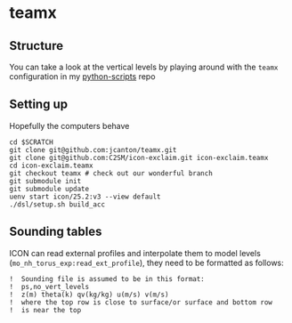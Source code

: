 # teamx

## Structure

You can take a look at the vertical levels by playing around with the `teamx`
configuration in my
[python-scripts](https://github.com/jcanton/python-scripts/blob/main/coordinates_discrete.py)
repo


## Setting up

Hopefully the computers behave

```[bash]
cd $SCRATCH
git clone git@github.com:jcanton/teamx.git
git clone git@github.com:C2SM/icon-exclaim.git icon-exclaim.teamx
cd icon-exclaim.teamx
git checkout teamx # check out our wonderful branch
git submodule init
git submodule update
uenv start icon/25.2:v3 --view default
./dsl/setup.sh build_acc
```

## Sounding tables

ICON can read external profiles and interpolate them to model levels
(`mo_nh_torus_exp:read_ext_profile`), they need to be formatted as follows:

```[fortran]
!  Sounding file is assumed to be in this format:
!  ps,no_vert_levels
!  z(m) theta(k) qv(kg/kg) u(m/s) v(m/s)
!  where the top row is close to surface/or surface and bottom row
!  is near the top
```

